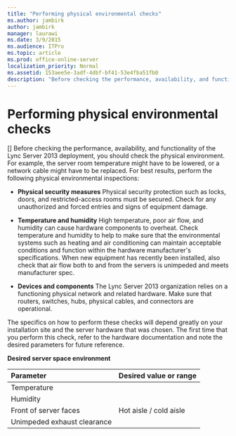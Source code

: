 ```yaml
---
title: "Performing physical environmental checks"
ms.author: jambirk
author: jambirk
manager: laurawi
ms.date: 3/9/2015
ms.audience: ITPro
ms.topic: article
ms.prod: office-online-server
localization_priority: Normal
ms.assetid: 153aee5e-3adf-4dbf-bf41-53e4fba51fb0
description: "Before checking the performance, availability, and functionality of the Lync Server 2013 deployment, you should check the physical environment. For example, the server room temperature might have to be lowered, or a network cable might have to be replaced. For best results, perform the following physical environmental inspections:"
---
```


# Performing physical environmental checks
[]
Before checking the performance, availability, and functionality of the Lync Server 2013 deployment, you should check the physical environment. For example, the server room temperature might have to be lowered, or a network cable might have to be replaced. For best results, perform the following physical environmental inspections:
  
- **Physical security measures** Physical security protection such as locks, doors, and restricted-access rooms must be secured. Check for any unauthorized and forced entries and signs of equipment damage. 
    
- **Temperature and humidity** High temperature, poor air flow, and humidity can cause hardware components to overheat. Check temperature and humidity to help to make sure that the environmental systems such as heating and air conditioning can maintain acceptable conditions and function within the hardware manufacturer's specifications. When new equipment has recently been installed, also check that air flow both to and from the servers is unimpeded and meets manufacturer spec. 
    
- **Devices and components** The Lync Server 2013 organization relies on a functioning physical network and related hardware. Make sure that routers, switches, hubs, physical cables, and connectors are operational. 
    
The specifics on how to perform these checks will depend greatly on your installation site and the server hardware that was chosen. The first time that you perform this check, refer to the hardware documentation and note the desired parameters for future reference.
  
**Desired server space environment**

|**Parameter**|**Desired value or range**|
|:-----|:-----|
|Temperature  <br/> ||
|Humidity  <br/> ||
|Front of server faces  <br/> |Hot aisle / cold aisle  <br/> |
|Unimpeded exhaust clearance  <br/> ||
   

